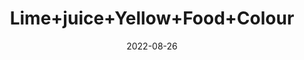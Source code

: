 ---
title: 'Lime+juice+Yellow+Food+Colour'
date: '2022-08-26' 
metatag: '' 
inventory: '0' 
draft: false 
# meta description 
shortDescripton: ''
description: 'Food+Colour'
longdescription: ''
featured: True
# product Price
price: '40.0'
# Product Short Description
shortDescription: ''
productID: '73F9D121-6625-ED11-9968-005056B3A416'
type: 'products'
category: 'Food+Colour' 
thumnailproduct: 'https://aminsaddiquidawakhana.eralive.net/images/products/73F9D121-6625-ED11-9968-005056B3A4161.png' 
images:
  - image: 'images/products/73F9D121-6625-ED11-9968-005056B3A4161.png'  
Variants:
---